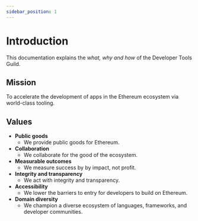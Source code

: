 ```yaml
---
sidebar_position: 1
---
```

# Introduction

This documentation explains the *what, why and how* of the Developer Tools Guild.

## Mission

To accelerate the development of apps in the Ethereum ecosystem via world-class tooling.

## Values

- **Public goods**
  - We provide public goods for Ethereum.
- **Collaboration**
  - We collaborate for the good of the ecosystem.
- **Measurable outcomes**
  - We measure success by by impact, not profit.
- **Integrity and transparency**
  - We act with integrity and transparency.
- **Accessibility**
  - We lower the barriers to entry for developers to build on Ethereum.
- **Domain diversity**
  - We champion a diverse ecosystem of languages, frameworks, and developer communities.
